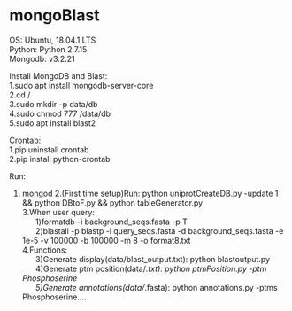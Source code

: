 # mongoBlast
OS: Ubuntu, 18.04.1 LTS  
Python: Python 2.7.15  
Mongodb: v3.2.21  

Install MongoDB and Blast:  
1.sudo apt install mongodb-server-core  
2.cd /  
3.sudo mkdir -p data/db  
4.sudo chmod 777 /data/db  
5.sudo apt install blast2  

Crontab:  
1.pip uninstall crontab  
2.pip install python-crontab  

Run:  
1. mongod
2.(First time setup)Run: python uniprotCreateDB.py -update 1 && python DBtoF.py && python tableGenerator.py  
3.When user query:  
&nbsp;&nbsp;&nbsp;&nbsp;&nbsp;&nbsp;1)formatdb -i background_seqs.fasta -p T  
&nbsp;&nbsp;&nbsp;&nbsp;&nbsp;&nbsp;2)blastall -p blastp -i query_seqs.fasta -d background_seqs.fasta -e 1e-5 -v 100000 -b 100000 -m 8 -o format8.txt  
4.Functions:  
&nbsp;&nbsp;&nbsp;&nbsp;&nbsp;&nbsp;3)Generate display(data/blast_output.txt): python blastoutput.py  
&nbsp;&nbsp;&nbsp;&nbsp;&nbsp;&nbsp;4)Generate ptm position(data/*.txt): python ptmPosition.py -ptm Phosphoserine  
&nbsp;&nbsp;&nbsp;&nbsp;&nbsp;&nbsp;5)Generate annotations(data/*.fasta): python annotations.py -ptms Phosphoserine....  




